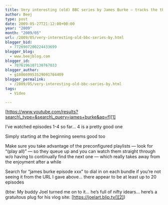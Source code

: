 ```yaml
---
title: Very interesting (old) BBC series by James Burke – tracks the thread of inventions underlying our specialized society
author: Beej
type: post
date: 2009-05-27T21:12:00+00:00
year: "2009"
month: "2009/05"
url: /2009/05/very-interesting-old-bbc-series-by.html
blogger_bid:
  - 7726907200224433699
blogger_blog:
  - www.beejblog.com
blogger_id:
  - 7876196107130767033
blogger_author:
  - g108669953529091704409
blogger_permalink:
  - /2009/05/very-interesting-old-bbc-series-by.html
tags:
  - Video

---
```

[https://www.youtube.com/results?search\_type=&search\_query=james+burke&aq=f][1]
  
I’ve watched episodes 1-4 so far… 4 is a pretty good one
  
Simply starting at the beginning seems good too
  
Make sure you take advantage of the preconfigured playlists &#8212; look for “(play all)” &#8212; so they queue up and you can watch them straight through w/o having to continually find the next one &#8212; which really takes away from the enjoyment after a while
  
Search for “james burke episode xxx” to dial in on each bundle if you’re not seeing it from the URL I gave above… there appear to be at least up to 20 episodes
  
(btw: My buddy Joel turned me on to it… he’s full of nifty idears… here’s a gratuitous plug for his vlog site: [https://joelart.blip.tv/][2])

 [1]: https://www.youtube.com/results?search_type=&search_query=james+burke&aq=f
 [2]: https://joelart.blip.tv/ "https://joelart.blip.tv/"